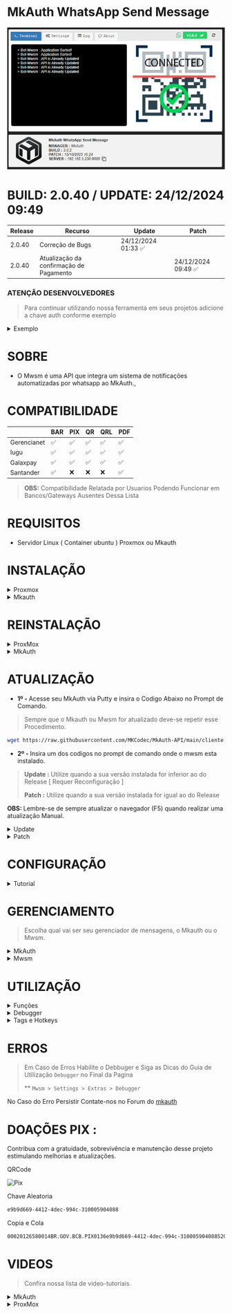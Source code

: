 # MkAuth WhatsApp Send Message

[![Node](https://raw.githubusercontent.com/MKCodec/Mwsm/main/img/Mwsm.png)](#)

# BUILD: 2.0.40 / UPDATE: 24/12/2024 09:49
| Release    | Recurso                                                                              | Update                | Patch                  |
| ---------- | ------------------------------------------------------------------------------------ | --------------------- | ---------------------- | 
|  2.0.40    | Correção de Bugs                                           | 24/12/2024 01:33 ✅   |                        |
|  2.0.40    | Atualização da confirmação de Pagamento                                           |    | 24/12/2024 09:49 ✅                       |

### ATENÇÃO DESENVOLVEDORES
> Para continuar utilizando nossa ferramenta em seus projetos adicione a chave auth conforme exemplo
> 
<details>
 
<summary>Exemplo</summary>

 ```sh
<?php
$Whatsapp = "819xxxxxxxx"; // Telefone Com DDD
$Mensagem = "Mensagem De Teste";
$Token = "xxxxxxx"; //Token Mwsm de 7 Digitos
$IP = "192.168.3.250:8000"; //IP-Porta do Mwsm

    $Data = http_build_query([
    'to' => '55'.$Whatsapp,
    'msg' => $Mensagem,
    'pass' => $Token,
	'auth' => 'true'
    ]);

    $CURL = curl_init();
    curl_setopt($CURL, CURLOPT_URL, "http://".$IP."/send-message");
    curl_setopt($CURL, CURLOPT_POST, true);
    curl_setopt($CURL, CURLOPT_POSTFIELDS, $Data);
    curl_setopt($CURL, CURLOPT_FOLLOWLOCATION, true);
    curl_setopt($CURL, CURLOPT_RETURNTRANSFER, true);
    curl_setopt($CURL, CURLOPT_HEADER, false);
$Response = curl_exec($CURL);
curl_close($CURL);
print($Response);
?>
```

</details>

# SOBRE
* O Mwsm é uma API que integra um sistema de notificações automatizadas por whatsapp ao MkAuth.,

# COMPATIBILIDADE
|                 | BAR | PIX | QR | QRL | PDF  |
| --------------------  | --- | --- | -- | --- | ---- |
|  Gerencianet     | ✅ | ✅  | ✅ | ✅ | ✅  | 
|  Iugu     | ✅ | ✅  | ✅ | ✅ | ✅  | 
|  Galaxpay     | ✅ | ✅  | ✅ | ✅ | ✅  | 
|  Santander     | ✅ | ❌  | ❌ | ❌ | ✅  | 

 > **OBS:** Compatibilidade Relatada por Usuarios Podendo Funcionar em Bancos/Gateways Ausentes Dessa Lista

# REQUISITOS
* Servidor Linux ( Container ubuntu ) Proxmox ou Mkauth

# INSTALAÇÃO

<details>
<summary>Proxmox</summary>
<br> 
<b>OBS:</b> é necessario instalar uma distribuição linux no proxmox antes de inserir os codigos abaixo
	
> No final da Pagina na Guia Videos tem um Tutorial de como fazer isso.
<br><br>
  
<b>1 - </b>Atualize seu sistema
```sh
apt update
```
```sh
apt upgrade -y
```

<b>2 - </b>Instale as dependencias necessarias
```sh
apt-get install git curl libnss3-dev libgdk-pixbuf2.0-dev libgtk-3-dev libxss-dev libasound2 build-essential -y
```

<b>3 - </b>Instale o node
```sh
curl -fsSL https://deb.nodesource.com/setup_20.x | sudo -E bash - && apt-get install -y nodejs
```

<b>4 - </b>Instale o Mwsm
```sh
git clone https://github.com/MKCodec/Mwsm.git /var/api/Mwsm && cd /var/api/Mwsm
```
<b>5 - </b>Instale as dependencias do Mwsn
```sh
npm install --silent && npm run start:mwsm
```

<b>6 - </b>Acesse seu MkAuth via Putty e Atualize a API.
```sh
wget https://raw.githubusercontent.com/MKCodec/MkAuth-API/main/cliente.api -O /opt/mk-auth/api/cliente.api && wget https://raw.githubusercontent.com/MKCodec/MkAuth-API/main/titulo.api -O /opt/mk-auth/api/titulo.api
```
</details>

<details>
<summary>Mkauth</summary>
<br>
  
<b>1 - </b>Atualize seu sistema
```sh
sudo apt update
```

<b>2 - </b>Instale as dependencias necessarias
```sh
sudo apt install git curl build-essential
```
```sh
sudo apt-get install ca-certificates fonts-liberation libappindicator3-1 libasound2 libatk-bridge2.0-0 libatk1.0-0 libc6 libcairo2 libcups2 libdbus-1-3 libexpat1 libfontconfig1 libgbm1 libgcc1 libglib2.0-0 libgtk-3-0 libnspr4 libnss3 libpango-1.0-0 libpangocairo-1.0-0 libstdc++6 libx11-6 libx11-xcb1 libxcb1 libxcomposite1 libxcursor1 libxdamage1 libxext6 libxfixes3 libxi6 libxrandr2 libxrender1 libxss1 libxtst6 lsb-release wget xdg-utils
```

<b>3 - </b>Instale o node
```sh
sudo curl -fsSL https://deb.nodesource.com/setup_20.x | sudo -E bash - && apt-get install -y nodejs
```

<b>4 - </b>Atualize o NPM
```sh
sudo npm install -g npm@latest node-gyp@latest
```

<b>5 - </b>Atualize a API do MkAuth
```sh
wget https://raw.githubusercontent.com/MKCodec/MkAuth-API/main/cliente.api -O /opt/mk-auth/api/cliente.api && wget https://raw.githubusercontent.com/MKCodec/MkAuth-API/main/titulo.api -O /opt/mk-auth/api/titulo.api
```

<b>6 - </b>Crie o diretório de instalação do Mwsm
```sh
sudo mkdir -p /var/api/Mwsm
```

<b>7 - </b>Instale o Mwsm
```sh
sudo git clone https://github.com/MKCodec/Mwsm.git /var/api/Mwsm && cd /var/api/Mwsm
```

<b>8 - </b>Instale as dependencias do Mwsn
```sh
sudo npm install --silent
```

<b>9 - </b>Inicialize o Mwsn
```sh
sudo npm run start:mwsm
```

</details>

# REINSTALAÇÃO
<details>
<summary>ProxMox</summary>
  
```sh
sudo apt-get install build-essential && cd ~ && cd /var/api/Mwsm && pm2 delete all && pm2 kill && npm remove pm2 -g && mkdir -p ~/.pm2/node_modules/ && cd ~ && rm -r /var/api/Mwsm && git clone https://github.com/MKCodec/Mwsm.git /var/api/Mwsm && cd /var/api/Mwsm && npm install --silent && npm i -g pm2 && pm2 update && pm2 flush && pm2 start mwsm.json && pm2 save && pm2 startup && pm2 log 0
```

</details>
<details>
<summary>MkAuth</summary>
  
```sh
cd ~ && cd /var/api/Mwsm && pm2 kill && pm2 delete all && npm remove pm2 -g || apt-get remove nodejs -y && rm -vrf ~/.pm2/node_modules /var/api/Mwsm && apt-get install -y ca-certificates fonts-liberation libappindicator3-1 libasound2 libatk-bridge2.0-0 libatk1.0-0 libc6 libcairo2 libcups2 libdbus-1-3 libexpat1 libfontconfig1 libgbm1 libgcc1 libglib2.0-0 libgtk-3-0 libnspr4 libnss3 libpango-1.0-0 libpangocairo-1.0-0 libstdc++6 libx11-6 libx11-xcb1 libxcb1 libxcomposite1 libxcursor1 libxdamage1 libxext6 libxfixes3 libxi6 libxrandr2 libxrender1 libxss1 libxtst6 lsb-release wget xdg-utils git curl build-essential && curl -fsSL https://deb.nodesource.com/setup_20.x | sudo -E bash - && apt-get install -y nodejs && cd ~ && mkdir -p /var/api/Mwsm && git clone https://github.com/MKCodec/Mwsm.git /var/api/Mwsm  && cd /var/api/Mwsm && npm i git+https://github.com/MKCodec/WhatsApp-API --silent && npm i git+https://github.com/MKCodec/Url2PDF --silent && npm install --silent && npm i -g pm2 && pm2 update && pm2 flush && pm2 start mwsm.json && pm2 save && pm2 startup && pm2 log 0
```
</details>
</details>

# ATUALIZAÇÃO
* <b>1º - </b>Acesse seu MkAuth via Putty e insira o Codigo Abaixo no Prompt de Comando.
 > Sempre que o Mkauth ou Mwsm for atualizado deve-se repetir esse Procedimento.

```sh
wget https://raw.githubusercontent.com/MKCodec/MkAuth-API/main/cliente.api -O /opt/mk-auth/api/cliente.api && wget https://raw.githubusercontent.com/MKCodec/MkAuth-API/main/titulo.api -O /opt/mk-auth/api/titulo.api
```

* <b>2º - </b>Insira um dos codigos no prompt de comando onde o mwsm esta instalado.
 
> **Update :** Utilize quando a sua versão instalada for inferior ao do Release [ Requer Reconfiguração ] 
>
> **Patch :** Utilize quando a sua versão instalada for igual ao do Release
 
<b>OBS: </b> Lembre-se de sempre atualizar o navegador (F5) quando realizar uma atualização Manual.
   
<details>
<summary>Update</summary>
 <br>

```sh
cd ~ && cd /var/api/Mwsm && pm2 flush && pm2 delete all && pm2 kill && git reset --hard HEAD~1 && git pull "https://github.com/MKCodec/Mwsm.git" --rebase --autostash && npm install --silent && npm cache clean --force && npm run start:mwsm
```
</details>
<details>
<summary>Patch</summary>
<br>
 
**Atualização Manual:**
 ```sh
wget https://raw.githubusercontent.com/MKCodec/Mwsm/main/mwsm.js -O /var/api/Mwsm/mwsm.js
wget https://raw.githubusercontent.com/MKCodec/Mwsm/main/script.js -O /var/api/Mwsm/script.js
wget https://raw.githubusercontent.com/MKCodec/Mwsm/main/style.css -O /var/api/Mwsm/style.css
wget https://raw.githubusercontent.com/MKCodec/Mwsm/main/index.html -O /var/api/Mwsm/index.html
cd ~ && cd /var/api/Mwsm && pm2 log 0
```

**Atualização Automatica:**

* Habilite a função no webadmin do mwsm. 

**`Extras > Update`**

 > as atualizações serão instaladas entre 00:00 e 05:00am e conterão somente correções de bugs que não interferem no funcionamento da API, atualizações criticas que requerem reconfiguração serão feitas somente de forma manual.
</details>


# CONFIGURAÇÃO

<details>
<summary>Tutorial</summary>
<br>
<b>1 - </b>Habilite o Tunel Dev API do MKauth

** `Opções > Rede do Servidor > MkTunel > ( Ativar e Gravar )`

[![MkAuth](https://raw.githubusercontent.com/MKCodec/Mwsm/main/img/dev.png)](#)


<b>2 - </b>Habilite o EndPoint (Titulos GET) e (Cliente GET) do MkAuth

** `Provedor > Controle de Usuarios > API > ( Habilitar Endpoints titulo.api GET, cliente.api GET e Gravar )`

[![MkAuth](https://raw.githubusercontent.com/MKCodec/Mwsm/main/img/endpoint.png)](#)

<b>3 - </b>Acesse seu servidor web através do IP:PORTA em uma nova aba do novegador

[![Node](https://raw.githubusercontent.com/MKCodec/Mwsm/main/img/terminal.png)](#)

<b>4 - </b>Aguarde a geração do QRCode

<b>5 - </b>Faça a leitura do QRCode com o WhatsApp

** `Whatsapp > Menu > Aparelhos Conectados > Conectar um Aparelho`

<b>6 - </b>Entre no whatsapp que acabou de conectar e pegue o token temporario para acessar as configurações

<b>OBS:</b> para criar um token fixo envie o comando como mensagem de outro celular para o numero conectado a API

  ```sh
Token:SENHA
```
<b>TOKEN</b> = *Comando* | <b>:</b> = *Divisor* | <b>SENHA</b> { altere para sua senha de 7 digitos }


<b>7- </b>Altere o valor conforme suas necessidades.

[![Node](https://raw.githubusercontent.com/MKCodec/Mwsm/main/img/settings.png)](#)

| Nome            | Default           | Função                                                          |
| --------------- | ----------------- | --------------------------------------------------------------- |
| `Break`         | `1 segundo`       | Tempo de disparo entre mensagens condicionadas com a TAG `##`.  |
| `Sleep`         | `30 segundos`     | Tempo de disparo entre mensagens com numeros diferentes.        |
| `Access`        | `8000`            | Porta de acesso do sistema/interface.                           |
| `Call`          |                   | Resposta após Receber uma Chamada.                              |
| `Wait`          | `1 segundo`       | Tempo para Rejeitar uma Chamada.                                |
| `Message      ` |                   | Resposta após Receber uma Mensagem.                             |
| `Auto-Response` | `on`              | Habilitar Resposta Automatica.                                  |
| `Replies`       | `on`              | Marcar conversas em resposta automaticas.                       |
| `Auto-Reject`   | `on`              | Habilitar Rejeição de Chamadas Automatica.                      |
| `Alert`         | `on`              | Habilitar Mensagem de Resposta ao Rejeitar Chamadas.            |
| `Counter`       | `1`               | Quantidade de Auto-Respostas por usuario (renovado todo dia)    |



<b>8 - </b>Configure a API do MkAuth no Mwsm.
** `Mwsm > Settings > API`

| Campo     |  Dado                                                     |
| ----------|-------------------------------------------------------------|
| `TUNEL`   | Insira o URL encontrada em Tunel no passo 2 desse tutorial  |
| `CLIENT`  | Insira o Codigo encontrado em Client no passo 2 desse tutorial |
| `SECRET`  | Insira o Codigo encontrado em Secret no passo 2 desse tutorial |
| `DOMAIN`  | Insira o Dominio ou IP do seu mkauth                        |
| `VERSION` | Alterne entre v1 ou v2 caso ocorra falhas no PDF do Boleto  |
| `MODE`    | Escolha o tipo de conexão, Tunel MkAuth ou via Dominio      |

[![MkAuth](https://raw.githubusercontent.com/MKCodec/Mwsm/main/img/sync.png)](#)

| Nome           |  Função                                                         |
| -------------- |   --------------------------------------------------------------|
| `Delay`        | Tempo de espera para disparo de mensagens ordenadas.            |
| `MkAuth Link`  | Habilita a sincronia com a API do MkAuth.                       |
| `BAR`          | Envia codigo de barras.                                         |
| `PIX`          | Envia codigo pix copia e cola                                   |
| `QR`           | Envia imagem do Qrcode pix.                                     |
| `QRL`          | Envia link pix Para acessar QRCode e Copia e cola.              |
| `PDF`          | Envia Boleto em PDF                                             |

<b>OBS:</b> Por padrão o delay ideal é 2s porem se sua API disparar de forma desordenada considere elevar esse valor.
</details>

# GERENCIAMENTO
> Escolha qual vai ser seu gerenciador de mensagens, o Mkauth ou o Mwsm.

<details>
<summary>MkAuth</summary>
 <br>
 
 <b>1 - </b>Configure seu servidor no MKAuth seguindo as instruções do servidor Web
 
> **Senha :** Insira o `Token Fixo` de Acesso ao Aplicativo no Campo Senha no MkAuth
<br>

* MkAuth até Versão 24.02
  
 ** `Opções > Servidor de SMS > Servidor`
 
[![MkAuth](https://raw.githubusercontent.com/MKCodec/Mwsm/main/img/mkauth.png)](#)

* MkAuth Versão 24.03 ou Superior
 
** `Opções > Servidor de WhatsApp > Servidor`
 
[![MkAuth](https://raw.githubusercontent.com/MKCodec/Mwsm/main/img/whatsapp.png)](#)
</details>

<details>
<summary>Mwsm</summary>
<br>
 
 ** `Settings > API > Tela 2`

> Os disparos das cobranças serão feitos conforme configurados na API ( Hora, Dia, Turno ) .
  
<b>OBS:</b> Definia como o sistema de disparos vai se comportar
 
[![MkAuth](https://raw.githubusercontent.com/MKCodec/Mwsm/main/img/autobot.png)](#)

| Nome            |  Função                                                         |
| --------------  |   --------------------------------------------------------------|
| `Messages`| Mensagens Recebidas pelo cliente  |
| `Sun` a `Sat`   | Dias permitidos para Disparo das Mensagens. ( Domingo a Sabado )          |
| `Morn` a `Night`| Turnos Permitos Para Disparos das Mensagens. ( manha, tarde, noite )  |
| `Auto Messages` | Habilita a API como Gerente de Disparos                                   |
| `Select Message` | Seleciona Qual mensagem será editada                                   |
| `Variant` | Seleciona Qual variação de mensagem será editada                                   |
| `Schedule` | Intervalo de Cobrança entre 5 dias antes até 40 dias do vencimento                                   |

<b>OBS:</b> Ao Habilitar a opção `Auto Messages` a aplicação vai para de responder requisições vindas do MkAuth.
<br>
> Por Padrão a montagem da fila de agendamento é construida diariamente entre 00:00 e 02:59.
<br>

* Evite problemas com bloqueios do algoritimo do whatsapp configurando variações de mensagens.

`Settings > Extras > Anti-Spam`

* Defina como o sistema anti-spam vai ser ativado
  
 
[![MkAuth](https://raw.githubusercontent.com/MKCodec/Mwsm/main/img/spam.png)](#)
<br>
| Nome            |  Função                                                         |
| --------------  |   --------------------------------------------------------------|
| `Order`| Envia as variações conforme sua ordem 1-2-3  |
| `Random`| Envia as variações de forma aleatoria        |
<br>

* Alterne entre as Variações para configurar cada mensagem
 
`Settings > API > Tela 2 > 1-2-3`

[![MkAuth](https://raw.githubusercontent.com/MKCodec/Mwsm/main/img/spam2.png)](#)


* Habilite a sincronização de Titulos entre MkAuth e Mwsm

`Settings > Extras > Sync`
> Por padrão o Mwsm vai monitorar pagamentos baseados nas cobranças ja enviadas pela API, para refinar esse monitoramento Habilite a sincronização.

[![MkAuth](https://raw.githubusercontent.com/MKCodec/Mwsm/main/img/resync.png)](#)


* Defina uma faixa de horario para ativação da lista de agendamento.

`Settings > Extras > Shif`

> Por padrão a lista de agendamento funciona entre 8:00 e 22:00 respeitando a configuração do turno.
   
[![MkAuth](https://raw.githubusercontent.com/MKCodec/Mwsm/main/img/shifts.png)](#)
<br>
| Nome            |  Função                                                         |
| --------------  |   --------------------------------------------------------------|
| `7:00 > 10:00`| Hora Base para inicio da lista de Agendamento  |
| `20:00 > 22:00`| Hora Base para fim da lista de Agendamento        |
</details>


# UTILIZAÇÃO
<details>
<summary>Funções</summary>
<br>
 
> Utilize o simulador do mkauth antes de colocar em produção : `settings > Options > Run`.
 
[![Node](https://raw.githubusercontent.com/MKCodec/Mwsm/main/img/msn.png)](#)
 
> Exemplo para teste no webadmin ( mkauth simulator )
> ```sh
> {"uid":"E5:BE:ED:DE:2E:EF","find":"415"}
> ```
> Exemplo de utilização no mkauth ( Insira exatamente assim, não edite )
> ```sh
> {"uid":"%logincliente%","find":"%numerotitulo%"}
> ```
> É possivel combinar a Utilização com a tag ## seguindo o exemplo abaixo:
> ```sh
> Mensagem1##https://via.placeholder.com/350x150.png##Mensagem3##{"uid":"%logincliente%","find":"%numerotitulo%"}##Mensagem5
> ```

### Exemplo De Mensagem Para Utilização no MkAuth
> ** `Opções > Servidor de SMS > Mensagens` ou `Opções > Servidor de WhatsApp > Mensagens > Interação 01` 
> 
> ```sh
> Olá %nomeresumido%, sua fatura %numerotitulo% vence no dia %vencimento%, para sua comodidade estamos enviado os dados para pagamento: ##{"uid":"%logincliente%","find":"%numerotitulo%"}##desconsidere esse aviso caso tenha feito o pagamento.
> ```

### Como Enviar Mensagens Via Mikrotik
> As mensagens via Mikrotik podem ser enviadas via Script com o comando Abaixo:
> 
> ```sh
> /tool fetch "http://IP-API/mikrotik/TOKEN/DDI+DDD+NUMERO/MENSAGEM"
> ```
>
> **OBS:** Subistitua os Espaços por `%20` ao Inserir uma Mensage no Toll Fetch
> 
> **Ex:** Para `/tool fetch "http://192.168.3.250:8000/mikrotik/1234567/5511988888888/Mensagem de Teste"` :
> 
> ```sh
> /tool fetch "http://192.168.3.250:8000/mikrotik/1234567/5511988888888/Mensagem%20de%20Teste"
> ```

### Como Limpar o Log De Mensagem
> Para Limpar o Log de Mensagens Registradas no API siga os Passos Abaixo:
> 
> `Settings > Extras > Eraser` e Clique em Reset
[![Node](https://raw.githubusercontent.com/MKCodec/Mwsm/main/img/reset.png)](#)

### Como Reenviar uma Mensagens com Falhas no Log
> `Settings > API > Tela 3`
> 
> Selecione o Mes, Status e Clique em Carregar
> 
> Clique sobre o Titulo, ao passar o Cursor sobre cada um vai aparecer o nome do cliente

[![Node](https://raw.githubusercontent.com/MKCodec/Mwsm/main/img/resent.png)](#)
| Opção            |  Função                                                                              |
| -----------------|--------------------------------------------------------------------------------------|
| `Month`           | Mês de Referencia Entre 1 e 12                                                         |
| `Status`          | Status da Assinatura ( ALL = Todos, DUE = Atrasados, Open = Abertos, Pay = Pagos )              |
| `Reload`          | Recarregar Lista com Parametros escolhidos                                                            |

### Como Enviar Notificações ( Confirmação de Pagamentos, Etc. )
> `Settings > API > Tela 2 > Agenda` ( Botão Antes do Clear )
> 
* Ative a opção conforme necessidade
* Funciona somente com a opção `Auto Messages` ativada

[![Node](https://raw.githubusercontent.com/MKCodec/Mwsm/main/img/paycon.png)](#)
| Opção            |  Função                                                                              |
| -----------------|--------------------------------------------------------------------------------------|
| `Payment Received`           | Envia ao cliente uma notificação de pagamento recebido                                                        |
| `Locked User`          | Envia ao cliente uma notificação sobre suspensão do serviço             |
| `Unlocked User`          | Envia ao cliente uma notificação quando uma suspensão é desfeita                                                            |
| `Maintenance`          | Envia ao cliente uma notificação sobre manutenção de serviço                                                           |
| `Unistall Device`          | Envia ao cliente uma notificação sobre recolhimento de equipamentos                                                            |
> as opções desativadas serão liberadas em patchs de atualização conforme forem liberadas

### Testando
<b>1 - </b>Envie uma mensagem pelo Simulador `settings > Options > Run` com MkAuth Simulator Habilitado

<b>2 - </b>Verifique o Status do envio no Log `Mwsm > Log`.

[![Node](https://raw.githubusercontent.com/MKCodec/Mwsm/main/img/log.png)](#)
| Opção            |  Função                                                                              |
| -----------------|--------------------------------------------------------------------------------------|
| `ID`             | Idenificador de Registro                                                             |
| `TITLE`          | Balão Flutuante com numero do titulo (Boleto) ao selecionar um Registro              |
| `START`          | Inicio do Processamento                                                              |
| `FINISH`         | Conclusão do Processamento                                                           |
| `TARGET`         | Whatsapp Alvo do Disparo                                                             |
| `STATUS`         | Status do Envio                                                                      |

</details>

<details>
<summary>Debugger</summary>
<br>
 
> Para um melhor entendimento utilize esse guia como base na solução de possiveis erros.
> 
> ** `Settings > Extras > Debug ON`
>
> Todos os Resultados tem somente 2 retornos possiveis:<br>
> <b>True</b> = Positivo<br><b>False</b> = Negativo

### 1 - Teste a Conexão com API MkAuth
> ** `Settings > API > MkAuth Link` ( Desabilite e Habilite )

[![Node](https://raw.githubusercontent.com/MKCodec/Mwsm/main/img/auth.png)](#)
| Opção            |  Retorno                                                    |
| -----------------|-------------------------------------------------------------|
| `Authentication` | Autenticação com API do MkAuth via Token JWT                |
| `Communication`  | Comunicação Entre APP e API do MkAuth                   |


<br>

### 2 - Teste a Comunicação da API MkAuth

Utilize o Simulador MkAuth para analisar esses dados

** `Settings > Run > MkAuth Simulator ON`

Em um cenario em que a comunicação foi feita de forma correta receberemos o seguinte resultado

[![Node](https://raw.githubusercontent.com/MKCodec/Mwsm/main/img/success.png)](#)

> Na Primeira linha temos o comando de entrada de acesso a API do MkAuth.
> 
> Nas Demais Linhas Temos o Retorno Da API e por Fim o Resultado da Requisição.


| Opção        |  Retorno                                                |
| -------------|---------------------------------------------------------|
| `Payment`    | Status do Pagamento da Mensalidade Pesquisada           |
| `MkAuth`     | Modulos Disponiveis no Aplicativo                       |
| `Module`     | Função Integrada pela API                               |
| `Available`  | Disponibilidade pelo Gateway de Pagamento               |
| `Allowed`    | Permissão de Utilização Configurada em `Settings > API` |

Em um Cenario em que Ocorreu uma Falha na Requisição, o Debug ira Apontar a Falha e Onde Ocorreu

O Dado inserido no campo uid esta incorreto ( não existe no MkAUth )

[![Node](https://raw.githubusercontent.com/MKCodec/Mwsm/main/img/uid.png)](#)

O Dado inserido no campo find esta incorreto ( não faz parte do uid inserido )

[![Node](https://raw.githubusercontent.com/MKCodec/Mwsm/main/img/find.png)](#)


> É importante Levar em Consideração que os Dados Enviados Pelo MkAuth utilizando suas variaveis são enviados ao Aplicativo Seguindo o Mesmo Caminho que o `MkAUth Simulator`, se o Comando `{"uid":"%logincliente%","find":"%numerotitulo%"}` vindo do MkAuth Funcionar más o `{"uid":"Paulo.Santos","find":"144"}` inserido no Simulador não Funcionar é Possivel que vc Esteja Inserindo de Forma Errada, desse modo sugerimos que Dispare uma Mensagem via MkAuth e Copie a Primeira Linha do Debug para Disparar via Simulador.
>
> **OBS:**  `%numerotitulo%` é uma variavel **exclusiva** de SMS `Opções > Servidor de SMS > Mensagens` e não é possivel incluir como mensagem ( cartinha na lista de clientes ).

</details>

<details>
<summary>Tags e Hotkeys</summary>
<br>

| Tag            | Efeito         | Exemplo                                                         | MkAuth | Mwsm |
| -------------- | -------------- | --------------------------------------------------------------- |--------|------|
| `##`   | quebra balão   | Mensagem1`##`Mensagem2`##`Mensagem3                                     |✅|✅|
| `\n`   | quebra linha   | Linha1`\n`Linha2`\n`Linha3                                              |✅|✅|
| `*`    | negrito        | `*`Mensagem`*`                                                          |✅|✅|

| Hotkeys          | Mensagem           | Função                                                   | MkAuth | Mwsm |
| ---------------- | ----------- | --------------------------------------------------------------- |--------|------|
| `%nomeresumido%` | `Todas`     | Primeiro nome do cliente.  |✅|✅
| `%metodo%`       | `Pagamento` | Forma de pagamento da fatura.        |❌|✅
| `%pagamento%`    | `Pagamento` | Data/Hora da confirmação do pagamento.                           |❌|✅
| `%valorpago%`    | `Pagamento` | Valor recebido.                              |❌|✅
| `%vencimento%`   | `Todas`     | Data de vencimento da fatura.                                |✅|✅
| `%logincliente%` | `Cobranças` | Usuario do cliente.                             |✅|✅
| `%numerotitulo%` | `Todas`     | Numero de referencia da fatura.                                  |✅|✅

</details>

# ERROS
> Em Caso de Erros Habilite o Debbuger e Siga as Dicas do Guia de Utilização `Debugger` no Final da Pagina
>
> ** `Mwsm > Settings > Extras > Debugger`
>
No Caso do Erro Persistir Contate-nos no Forum do [mkauth](https://mk-auth.com.br/forum/topics/envio-de-mensagem-via-whatsapp-100-gratuito)

# DOAÇÕES PIX :
Contribua com a gratuidade, sobrevivência e manutenção desse projeto estimulando melhorias e atualizações.

QRCode

![Pix](https://github.com/MKCodec/Mwsm/assets/143403919/24660f85-17d0-4de4-94e7-de85828a9265)

Chave Aleatoria
```sh
e9b9d669-4412-4dec-994c-310005904088
```

Copia e Cola
```sh
00020126580014BR.GOV.BCB.PIX0136e9b9d669-4412-4dec-994c-3100059040885204000053039865802BR5924CLEBER FERREIRA DE SOUZA6007CARUARU62070503***63045854
```

# VIDEOS
> Confira nossa lista de video-tutoriais.

<details>
<summary>MkAuth</summary>
<br>
<details>
<summary>Instalando o Mwsm</summary>

[<img src="https://img.youtube.com/vi/q3z7p15CQIk/maxresdefault.jpg" width="50%">](https://youtu.be/q3z7p15CQIk)

</details>
<details>
<summary>Atualizando o Mwsm</summary>

[<img src="https://img.youtube.com/vi/LD2aKLgEst8/maxresdefault.jpg" width="50%">](https://youtu.be/LD2aKLgEst8)

</details>

<details>
<summary>Reinstalando o Mwsm</summary>

[<img src="https://img.youtube.com/vi/XDpRwiAz7is/maxresdefault.jpg" width="50%">](https://youtu.be/XDpRwiAz7is)

</details>
<br>
</details>

<details>
<summary>ProxMox</summary>
<br>
<details>
<summary>Criando um CT Ubuntu</summary>

[<img src="https://img.youtube.com/vi/ND-heMzZvXE/maxresdefault.jpg" width="50%">](https://youtu.be/ND-heMzZvXE)

</details>

<details>
<summary>Instalando o Mwsm</summary>

[<img src="https://img.youtube.com/vi/dI55jmYEg5s/maxresdefault.jpg" width="50%">](https://youtu.be/dI55jmYEg5s)

</details>

</details>
